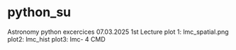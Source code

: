 # python_su
Astronomy python excercices 
07.03.2025 1st Lecture
plot 1: lmc_spatial.png
plot2: lmc_hist
plot3: lmc- 4 CMD
